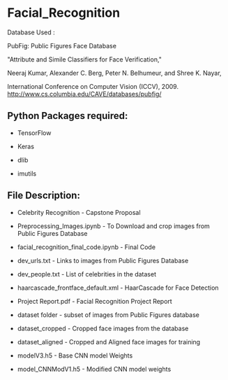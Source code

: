 # Facial_Recognition
Database Used : 

PubFig: Public Figures Face Database

"Attribute and Simile Classifiers for Face Verification,"

Neeraj Kumar, Alexander C. Berg, Peter N. Belhumeur, and Shree K. Nayar,

International Conference on Computer Vision (ICCV), 2009.
http://www.cs.columbia.edu/CAVE/databases/pubfig/

## Python Packages required:
- TensorFlow

- Keras

- dlib 

- imutils

## File Description:

* Celebrity Recognition - Capstone Proposal

* Preprocessing_Images.ipynb - To Download and crop images from Public Figures Database

* facial_recognition_final_code.ipynb - Final Code

* dev_urls.txt - Links to images from Public Figures Database

* dev_people.txt - List of celebrities in the dataset

* haarcascade_frontface_default.xml - HaarCascade for Face Detection

* Project Report.pdf - Facial Recognition Project Report

* dataset folder - subset of images from Public Figures database

* dataset_cropped - Cropped face images from the database

* dataset_aligned - Cropped and Aligned face images for training

* modelV3.h5 - Base CNN model Weights

* model_CNNModV1.h5 - Modified CNN model weights




